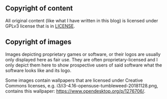 ## Copyright of content
All original content (like what I have written in this blog) is licensed under GPLv3 license that is in [LICENSE](https://github.com/fusion809/fusion809.github.io/blob/master/LICENSE).  

## Copyright of images
Images depicting proprietary games or software, or their logos are usually only displayed here as fair use. They are often proprietary-licensed and I only depict them here to show prospective users of said software what the software looks like and its logo. 

Some images contain wallpapers that are licensed under Creative Commons licenses, e.g. i3/i3-4.16-opensuse-tumbleweed-20181128.png, contains this wallpaper: https://www.opendesktop.org/p/1276706/.
